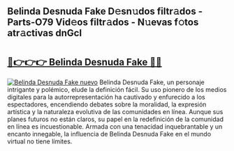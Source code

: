 ## Belinda Desnuda Fake D𝚎sn𝚞dos filtr𝚊dos - Parts-O79 Vid𝚎os filtr𝚊dos - N𝚞evas f𝚘tos atr𝚊ctivas dnGcl

# <h2><a href="http://mb8ubc1.tromn.icu/?c=Belinda+Desnuda+Fake">🔗👉👉👉 Belinda Desnuda Fake 🔗🔗</a></h2>

[![Belinda Desnuda Fake nuevo](https://i.imgur.com/pEAQMta.gif)](http://mb8ubc1.tromn.icu/?c=Belinda+Desnuda+Fake)
Belinda Desnuda Fake, un personaje intrigante y polémico, elude la definición fácil. Su uso pionero de los medios digitales para la autorrepresentación ha cautivado y enfurecido a los espectadores, encendiendo debates sobre la moralidad, la expresión artística y la naturaleza evolutiva de las comunidades en línea. Aunque sus planes futuros no están claros, su papel en la redefinición de la comunidad en línea es incuestionable. Armada con una tenacidad inquebrantable y un encanto innegable, la influencia de Belinda Desnuda Fake en el mundo virtual no tiene límites.
